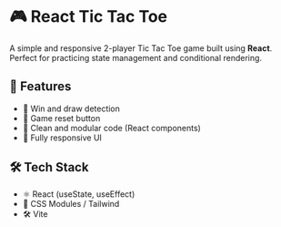 # 🎮 React Tic Tac Toe

A simple and responsive 2-player Tic Tac Toe game built using **React**. Perfect for practicing state management and conditional rendering.



## 🧠 Features


- 🎯 Win and draw detection
- 🔄 Game reset button
- 🧼 Clean and modular code (React components)
- 📱 Fully responsive UI

## 🛠️ Tech Stack

- ⚛️ React (useState, useEffect)
- 💅 CSS Modules / Tailwind 
- 🛠️ Vite 



